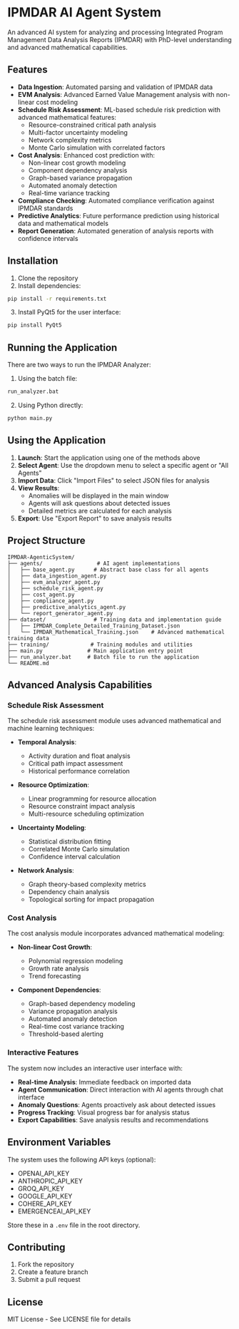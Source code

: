 # IPMDAR AI Agent System

An advanced AI system for analyzing and processing Integrated Program Management Data Analysis Reports (IPMDAR) with PhD-level understanding and advanced mathematical capabilities.

## Features

- **Data Ingestion**: Automated parsing and validation of IPMDAR data
- **EVM Analysis**: Advanced Earned Value Management analysis with non-linear cost modeling
- **Schedule Risk Assessment**: ML-based schedule risk prediction with advanced mathematical features:
  - Resource-constrained critical path analysis
  - Multi-factor uncertainty modeling
  - Network complexity metrics
  - Monte Carlo simulation with correlated factors
- **Cost Analysis**: Enhanced cost prediction with:
  - Non-linear cost growth modeling
  - Component dependency analysis
  - Graph-based variance propagation
  - Automated anomaly detection
  - Real-time variance tracking
- **Compliance Checking**: Automated compliance verification against IPMDAR standards
- **Predictive Analytics**: Future performance prediction using historical data and mathematical models
- **Report Generation**: Automated generation of analysis reports with confidence intervals

## Installation

1. Clone the repository
2. Install dependencies:
```bash
pip install -r requirements.txt
```
3. Install PyQt5 for the user interface:
```bash
pip install PyQt5
```

## Running the Application

There are two ways to run the IPMDAR Analyzer:

1. Using the batch file:
```bash
run_analyzer.bat
```

2. Using Python directly:
```bash
python main.py
```

## Using the Application

1. **Launch**: Start the application using one of the methods above
2. **Select Agent**: Use the dropdown menu to select a specific agent or "All Agents"
3. **Import Data**: Click "Import Files" to select JSON files for analysis
4. **View Results**: 
   - Anomalies will be displayed in the main window
   - Agents will ask questions about detected issues
   - Detailed metrics are calculated for each analysis
5. **Export**: Use "Export Report" to save analysis results

## Project Structure

```
IPMDAR-AgenticSystem/
├── agents/                 # AI agent implementations
│   ├── base_agent.py      # Abstract base class for all agents
│   ├── data_ingestion_agent.py
│   ├── evm_analyzer_agent.py
│   ├── schedule_risk_agent.py
│   ├── cost_agent.py
│   ├── compliance_agent.py
│   ├── predictive_analytics_agent.py
│   └── report_generator_agent.py
├── dataset/               # Training data and implementation guide
│   ├── IPMDAR_Complete_Detailed_Training_Dataset.json
│   └── IPMDAR_Mathematical_Training.json    # Advanced mathematical training data
├── training/             # Training modules and utilities
├── main.py              # Main application entry point
├── run_analyzer.bat     # Batch file to run the application
└── README.md
```

## Advanced Analysis Capabilities

### Schedule Risk Assessment

The schedule risk assessment module uses advanced mathematical and machine learning techniques:

- **Temporal Analysis**:
  - Activity duration and float analysis
  - Critical path impact assessment
  - Historical performance correlation

- **Resource Optimization**:
  - Linear programming for resource allocation
  - Resource constraint impact analysis
  - Multi-resource scheduling optimization

- **Uncertainty Modeling**:
  - Statistical distribution fitting
  - Correlated Monte Carlo simulation
  - Confidence interval calculation

- **Network Analysis**:
  - Graph theory-based complexity metrics
  - Dependency chain analysis
  - Topological sorting for impact propagation

### Cost Analysis

The cost analysis module incorporates advanced mathematical modeling:

- **Non-linear Cost Growth**:
  - Polynomial regression modeling
  - Growth rate analysis
  - Trend forecasting

- **Component Dependencies**:
  - Graph-based dependency modeling
  - Variance propagation analysis
  - Automated anomaly detection
  - Real-time cost variance tracking
  - Threshold-based alerting

### Interactive Features

The system now includes an interactive user interface with:

- **Real-time Analysis**: Immediate feedback on imported data
- **Agent Communication**: Direct interaction with AI agents through chat interface
- **Anomaly Questions**: Agents proactively ask about detected issues
- **Progress Tracking**: Visual progress bar for analysis status
- **Export Capabilities**: Save analysis results and recommendations

## Environment Variables

The system uses the following API keys (optional):
- OPENAI_API_KEY
- ANTHROPIC_API_KEY
- GROQ_API_KEY
- GOOGLE_API_KEY
- COHERE_API_KEY
- EMERGENCEAI_API_KEY

Store these in a `.env` file in the root directory.

## Contributing

1. Fork the repository
2. Create a feature branch
3. Submit a pull request

## License

MIT License - See LICENSE file for details
